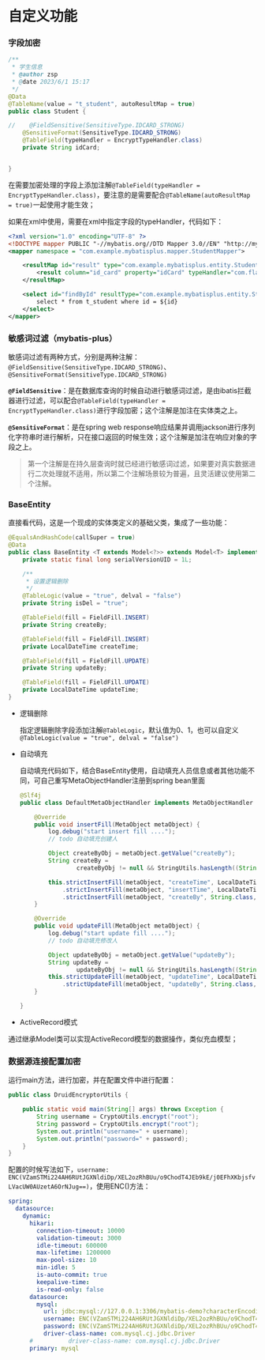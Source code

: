 # 自定义功能

### 字段加密

```java
/**
 * 学生信息
 * @author zsp
 * @date 2023/6/1 15:17
 */
@Data
@TableName(value = "t_student", autoResultMap = true)
public class Student {

//    @FieldSensitive(SensitiveType.IDCARD_STRONG)
    @SensitiveFormat(SensitiveType.IDCARD_STRONG)
    @TableField(typeHandler = EncryptTypeHandler.class)
    private String idCard;


}
```

在需要加密处理的字段上添加注解`@TableField(typeHandler = EncryptTypeHandler.class)`，要注意的是需要配合`@TableName(autoResultMap = true)`一起使用才能生效；

如果在xml中使用，需要在xml中指定字段的typeHandler，代码如下：

```xml
<?xml version="1.0" encoding="UTF-8" ?>
<!DOCTYPE mapper PUBLIC "-//mybatis.org//DTD Mapper 3.0//EN" "http://mybatis.org/dtd/mybatis-3-mapper.dtd" >
<mapper namespace = "com.example.mybatisplus.mapper.StudentMapper">

    <resultMap id="result" type="com.example.mybatisplus.entity.Student">
        <result column="id_card" property="idCard" typeHandler="com.flash.mybatis.handlers.EncryptTypeHandler"/>
    </resultMap>

    <select id="findById" resultType="com.example.mybatisplus.entity.Student" resultMap="result">
        select * from t_student where id = ${id}
    </select>
</mapper>
```

### 敏感词过滤（mybatis-plus）

敏感词过滤有两种方式，分别是两种注解：`@FieldSensitive(SensitiveType.IDCARD_STRONG)`、`@SensitiveFormat(SensitiveType.IDCARD_STRONG)`

**`@FieldSensitive`**：是在数据库查询的时候自动进行敏感词过滤，是由ibatis拦截器进行过滤，可以配合`@TableField(typeHandler = EncryptTypeHandler.class)`进行字段加密；这个注解是加注在实体类之上。

**`@SensitiveFormat`**：是在spring web response响应结果并调用jackson进行序列化字符串时进行解析，只在接口返回的时候生效；这个注解是加注在响应对象的字段之上。



> 第一个注解是在持久层查询时就已经进行敏感词过滤，如果要对真实数据进行二次处理就不适用，所以第二个注解场景较为普遍，且灵活建议使用第二个注解。



### BaseEntity

直接看代码，这是一个现成的实体类定义的基础父类，集成了一些功能：

```java
@EqualsAndHashCode(callSuper = true)
@Data
public class BaseEntity <T extends Model<?>> extends Model<T> implements Serializable {
    private static final long serialVersionUID = 1L;

    /**
     * 设置逻辑删除
     */
    @TableLogic(value = "true", delval = "false")
    private String isDel = "true";

    @TableField(fill = FieldFill.INSERT)
    private String createBy;

    @TableField(fill = FieldFill.INSERT)
    private LocalDateTime createTime;

    @TableField(fill = FieldFill.UPDATE)
    private String updateBy;

    @TableField(fill = FieldFill.UPDATE)
    private LocalDateTime updateTime;
}
```



- 逻辑删除

  指定逻辑删除字段添加注解`@TableLogic`，默认值为0、1，也可以自定义`@TableLogic(value = "true", delval = "false")`

- 自动填充

  自动填充代码如下，结合BaseEntity使用，自动填充人员信息或者其他功能不同，可自己重写MetaObjectHandler注册到spring bean里面

  ```java
  @Slf4j
  public class DefaultMetaObjectHandler implements MetaObjectHandler {
  
      @Override
      public void insertFill(MetaObject metaObject) {
          log.debug("start insert fill ....");
          // todo 自动填充创建人
  
          Object createByObj = metaObject.getValue("createBy");
          String createBy =
                  createByObj != null && StringUtils.hasLength((String) createByObj) ? (String) createByObj : "zsp";
  
          this.strictInsertFill(metaObject, "createTime", LocalDateTime.class, LocalDateTime.now())
              .strictInsertFill(metaObject, "insertTime", LocalDateTime.class, LocalDateTime.now())
              .strictInsertFill(metaObject, "createBy", String.class, createBy);
      }
  
      @Override
      public void updateFill(MetaObject metaObject) {
          log.debug("start update fill ....");
          // todo 自动填充修改人
  
          Object updateByObj = metaObject.getValue("updateBy");
          String updateBy =
                  updateByObj != null && StringUtils.hasLength((String) updateByObj) ? (String) updateByObj : "zsp";
          this.strictUpdateFill(metaObject, "updateTime", LocalDateTime.class, LocalDateTime.now())
              .strictUpdateFill(metaObject, "updateBy", String.class, updateBy);
      }
  
  }
  ```

- ActiveRecord模式

​		通过继承Model类可以实现ActiveRecord模型的数据操作，类似充血模型；

### 数据源连接配置加密

运行main方法，进行加密，并在配置文件中进行配置：

```java
public class DruidEncryptorUtils {

    public static void main(String[] args) throws Exception {
        String username = CryptoUtils.encrypt("root");
        String password = CryptoUtils.encrypt("root");
        System.out.println("username=" + username);
        System.out.println("password=" + password);
    }
}
```

配置的时候写法如下，`username: ENC(VZamSTMi224AH6RUtJGXNldiDp/XEL2ozRhBUu/o9ChodT4JEb9kE/j0EFhXKbjsfvLVacUW0AUzetA6OrNJug==)`，使用ENC()方法：

```yaml
spring:
  datasource:
    dynamic:
      hikari:
        connection-timeout: 10000
        validation-timeout: 3000
        idle-timeout: 600000
        max-lifetime: 1200000
        max-pool-size: 10
        min-idle: 5
        is-auto-commit: true
        keepalive-time:
        is-read-only: false
      datasource:
        mysql:
          url: jdbc:mysql://127.0.0.1:3306/mybatis-demo?characterEncoding=UTF-8&useUnicode=true&useSSL=false&tinyInt1isBit=false&allowPublicKeyRetrieval=true&serverTimezone=Asia/Shanghai
          username: ENC(VZamSTMi224AH6RUtJGXNldiDp/XEL2ozRhBUu/o9ChodT4JEb9kE/j0EFhXKbjsfvLVacUW0AUzetA6OrNJug==)
          password: ENC(VZamSTMi224AH6RUtJGXNldiDp/XEL2ozRhBUu/o9ChodT4JEb9kE/j0EFhXKbjsfvLVacUW0AUzetA6OrNJug==)
          driver-class-name: com.mysql.cj.jdbc.Driver
      #          driver-class-name: com.mysql.cj.jdbc.Driver
      primary: mysql
```
